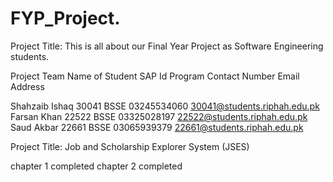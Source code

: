 # FYP_Project.

Project Title:
This is all about our Final Year Project as Software Engineering students.

Project Team
Name of Student	    SAP Id          	Program	     Contact Number	           Email Address

Shahzaib Ishaq     	30041              	BSSE	        03245534060	             30041@students.riphah.edu.pk
Farsan Khan       	22522	              BSSE        	03325028197              22522@students.riphah.edu.pk
Saud Akbar 	        22661	     	        BSSE          03065939379	             22661@students.riphah.edu.pk

 Project Title: Job and Scholarship Explorer System (JSES)

chapter 1 completed 
 chapter 2 completed